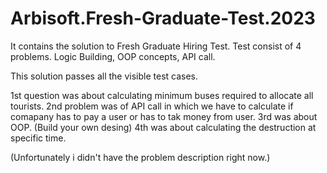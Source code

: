 # Arbisoft.Fresh-Graduate-Test.2023
It contains the solution to Fresh Graduate Hiring Test.
Test consist of 4 problems. Logic Building, OOP concepts, API call.

This solution passes all the visible test cases.

1st question was about calculating minimum buses required to allocate all tourists.
2nd problem was of API call in which we have to calculate if comapany has to pay a user or has to
tak money from user.
3rd was about OOP. (Build your own desing)
4th was about calculating the destruction at specific time.

(Unfortunately i didn't have the problem description right now.)
